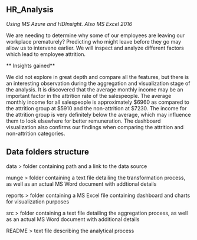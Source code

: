 ## HR_Analysis
_Using MS Azure and HDInsight. Also MS Excel 2016_

We are needing to determine why some of our employees are leaving our workplace prematurely?
Predicting who might leave before they go may allow us to intervene earlier.
We will inspect and analyze different factors which lead to employee attrition.

** Insights gained**

We did not explore in great depth and compare all the features, but there is an interesting observation during the aggregation
and visualization stage of the analysis. It is discovered that the average monthly income may be an important factor in
the attrition rate of the salespeople. The average monthly income for all salespeople is approximately $6960 as compared to the 
attrition group at $5910 and the non-attrition at $7230. The income for the attrition group is very definitely below the
average, which may influence them to look elsewhere for better remuneration. The dashboard visualization also confirms our findings
when comparing the attrition and non-attrition categories.

## Data folders structure

data > folder containing path and a link to the data source

munge > folder containing a text file detailing the transformation process, as well as an actual MS Word document with addtional details

reports > folder containing a MS Excel file containing dashboard and charts for visualization purposes

src > folder containing a text file detailing the aggregation process, as well as an actual MS Word document with additional details

README > text file describing the analytical process
